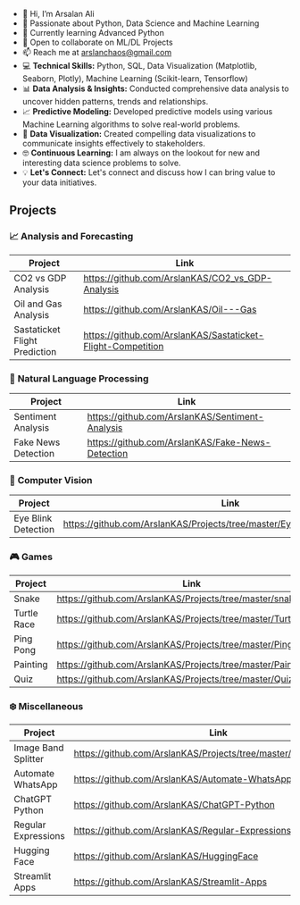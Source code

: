 - 👋 Hi, I’m Arsalan Ali
- 👀 Passionate about Python, Data Science and Machine Learning
- 🌱 Currently learning Advanced Python
- 💞️ Open to collaborate on ML/DL Projects
- 📫 Reach me at arslanchaos@gmail.com
- :computer: **Technical Skills:** Python, SQL, Data Visualization (Matplotlib, Seaborn, Plotly), Machine Learning (Scikit-learn, Tensorflow)
- :bar_chart: **Data Analysis & Insights:** Conducted comprehensive data analysis to uncover hidden patterns, trends and relationships.
- :chart_with_upwards_trend: **Predictive Modeling:** Developed predictive models using various Machine Learning algorithms to solve real-world problems.
- :art: **Data Visualization:** Created compelling data visualizations to communicate insights effectively to stakeholders.
- :nerd_face: **Continuous Learning:** I am always on the lookout for new and interesting data science problems to solve.
- :bulb: **Let's Connect:** Let's connect and discuss how I can bring value to your data initiatives.

<!---
ArslanKAS/ArslanKAS is a ✨ special ✨ repository because its `README.md` (this file) appears on your GitHub profile.
You can click the Preview link to take a look at your changes.
--->

## Projects 
### :chart_with_upwards_trend: <strong>Analysis and Forecasting</strong>
| Project | Link |
| --- | --- |
| CO2 vs GDP Analysis | https://github.com/ArslanKAS/CO2_vs_GDP-Analysis |
| Oil and Gas Analysis | https://github.com/ArslanKAS/Oil---Gas |
| Sastaticket Flight Prediction | https://github.com/ArslanKAS/Sastaticket-Flight-Competition |

### :speech_balloon: <strong>Natural Language Processing</strong>
| Project | Link |
| --- | --- |
| Sentiment Analysis | https://github.com/ArslanKAS/Sentiment-Analysis |
| Fake News Detection | https://github.com/ArslanKAS/Fake-News-Detection |

### :eyes: <strong>Computer Vision</strong>
| Project | Link |
| --- | --- |
| Eye Blink Detection | https://github.com/ArslanKAS/Projects/tree/master/Eye%20Blink%20Detection |

### :video_game: <strong>Games</strong>
| Project | Link |
| --- | --- |
| Snake | https://github.com/ArslanKAS/Projects/tree/master/snake_game |
| Turtle Race | https://github.com/ArslanKAS/Projects/tree/master/TurtleRace |
| Ping Pong | https://github.com/ArslanKAS/Projects/tree/master/Ping_Pong |
| Painting | https://github.com/ArslanKAS/Projects/tree/master/Painting |
| Quiz | https://github.com/ArslanKAS/Projects/tree/master/QuizGame |3

### :snowflake: <strong>Miscellaneous</strong>
| Project | Link |
| --- | --- |
| Image Band Splitter | https://github.com/ArslanKAS/Projects/tree/master/Band%20Splitter |
| Automate WhatsApp | https://github.com/ArslanKAS/Automate-WhatsApp-Messages |
| ChatGPT Python | https://github.com/ArslanKAS/ChatGPT-Python |
| Regular Expressions | https://github.com/ArslanKAS/Regular-Expressions |
| Hugging Face | https://github.com/ArslanKAS/HuggingFace |
| Streamlit Apps | https://github.com/ArslanKAS/Streamlit-Apps |
